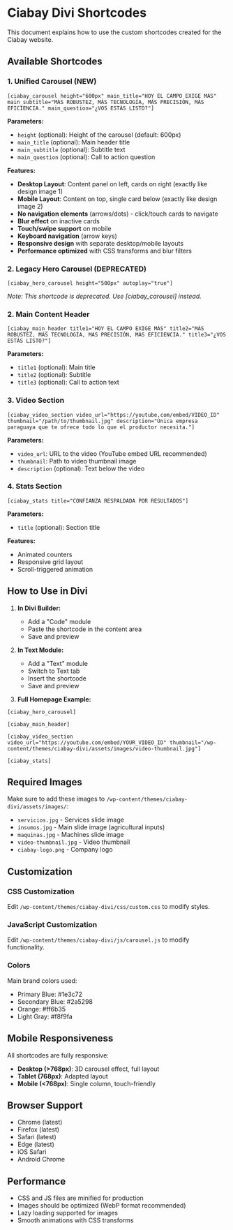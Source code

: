 # Ciabay Divi Shortcodes

This document explains how to use the custom shortcodes created for the Ciabay website.

## Available Shortcodes

### 1. Unified Carousel (NEW)
```
[ciabay_carousel height="600px" main_title="HOY EL CAMPO EXIGE MÁS" main_subtitle="MÁS ROBUSTEZ, MÁS TECNOLOGÍA, MÁS PRECISIÓN, MÁS EFICIENCIA." main_question="¿VOS ESTÁS LISTO?"]
```

**Parameters:**
- `height` (optional): Height of the carousel (default: 600px)
- `main_title` (optional): Main header title
- `main_subtitle` (optional): Subtitle text
- `main_question` (optional): Call to action question

**Features:**
- **Desktop Layout**: Content panel on left, cards on right (exactly like design image 1)
- **Mobile Layout**: Content on top, single card below (exactly like design image 2)
- **No navigation elements** (arrows/dots) - click/touch cards to navigate
- **Blur effect** on inactive cards
- **Touch/swipe support** on mobile
- **Keyboard navigation** (arrow keys)
- **Responsive design** with separate desktop/mobile layouts
- **Performance optimized** with CSS transforms and blur filters

### 2. Legacy Hero Carousel (DEPRECATED)
```
[ciabay_hero_carousel height="500px" autoplay="true"]
```
*Note: This shortcode is deprecated. Use [ciabay_carousel] instead.*

### 2. Main Content Header
```
[ciabay_main_header title1="HOY EL CAMPO EXIGE MÁS" title2="MÁS ROBUSTEZ, MÁS TECNOLOGÍA, MÁS PRECISIÓN, MÁS EFICIENCIA." title3="¿VOS ESTÁS LISTO?"]
```

**Parameters:**
- `title1` (optional): Main title
- `title2` (optional): Subtitle
- `title3` (optional): Call to action text

### 3. Video Section
```
[ciabay_video_section video_url="https://youtube.com/embed/VIDEO_ID" thumbnail="/path/to/thumbnail.jpg" description="Única empresa paraguaya que te ofrece todo lo que el productor necesita."]
```

**Parameters:**
- `video_url`: URL to the video (YouTube embed URL recommended)
- `thumbnail`: Path to video thumbnail image
- `description` (optional): Text below the video

### 4. Stats Section
```
[ciabay_stats title="CONFIANZA RESPALDADA POR RESULTADOS"]
```

**Parameters:**
- `title` (optional): Section title

**Features:**
- Animated counters
- Responsive grid layout
- Scroll-triggered animation

## How to Use in Divi

1. **In Divi Builder:**
   - Add a "Code" module
   - Paste the shortcode in the content area
   - Save and preview

2. **In Text Module:**
   - Add a "Text" module
   - Switch to Text tab
   - Insert the shortcode
   - Save and preview

3. **Full Homepage Example:**
```
[ciabay_hero_carousel]

[ciabay_main_header]

[ciabay_video_section video_url="https://youtube.com/embed/YOUR_VIDEO_ID" thumbnail="/wp-content/themes/ciabay-divi/assets/images/video-thumbnail.jpg"]

[ciabay_stats]
```

## Required Images

Make sure to add these images to `/wp-content/themes/ciabay-divi/assets/images/`:

- `servicios.jpg` - Services slide image
- `insumos.jpg` - Main slide image (agricultural inputs)
- `maquinas.jpg` - Machines slide image
- `video-thumbnail.jpg` - Video thumbnail
- `ciabay-logo.png` - Company logo

## Customization

### CSS Customization
Edit `/wp-content/themes/ciabay-divi/css/custom.css` to modify styles.

### JavaScript Customization
Edit `/wp-content/themes/ciabay-divi/js/carousel.js` to modify functionality.

### Colors
Main brand colors used:
- Primary Blue: #1e3c72
- Secondary Blue: #2a5298
- Orange: #ff6b35
- Light Gray: #f8f9fa

## Mobile Responsiveness

All shortcodes are fully responsive:
- **Desktop (>768px)**: 3D carousel effect, full layout
- **Tablet (768px)**: Adapted layout
- **Mobile (<768px)**: Single column, touch-friendly

## Browser Support

- Chrome (latest)
- Firefox (latest)
- Safari (latest)
- Edge (latest)
- iOS Safari
- Android Chrome

## Performance

- CSS and JS files are minified for production
- Images should be optimized (WebP format recommended)
- Lazy loading supported for images
- Smooth animations with CSS transforms
